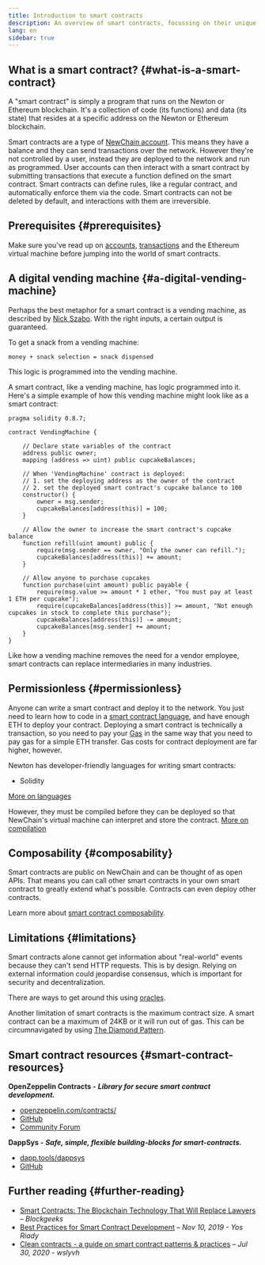 ```yaml
---
title: Introduction to smart contracts
description: An overview of smart contracts, focussing on their unique characteristics and limitations.
lang: en
sidebar: true
---
```


## What is a smart contract? {#what-is-a-smart-contract}

A "smart contract" is simply a program that runs on the Newton or Ethereum blockchain. It's a collection of code (its functions) and data (its state) that resides at a specific address on the Newton or Ethereum blockchain.

Smart contracts are a type of [NewChain account](../../blockchain-basics/accounts). This means they have a balance and they can send transactions over the network. However they're not controlled by a user, instead they are deployed to the network and run as programmed. User accounts can then interact with a smart contract by submitting transactions that execute a function defined on the smart contract. Smart contracts can define rules, like a regular contract, and automatically enforce them via the code. Smart contracts can not be deleted by default, and interactions with them are irreversible.

## Prerequisites {#prerequisites}

Make sure you've read up on [accounts](../../blockchain-basics/accounts), [transactions](../../blockchain-basics/transactions) and the Ethereum virtual machine before jumping into the world of smart contracts.

<!-- TODO simpler example... scheduling payments in Ethereum is actually difficult -->
<!-- TODO show an example smart contract, e.g. an implementation of a vending machine -->

## A digital vending machine {#a-digital-vending-machine}

Perhaps the best metaphor for a smart contract is a vending machine, as described by [Nick Szabo](https://unenumerated.blogspot.com/). With the right inputs, a certain output is guaranteed.

To get a snack from a vending machine:

```
money + snack selection = snack dispensed
```

This logic is programmed into the vending machine.

A smart contract, like a vending machine, has logic programmed into it. Here's a simple example of how this vending machine might look like as a smart contract:

```solidity
pragma solidity 0.8.7;

contract VendingMachine {

    // Declare state variables of the contract
    address public owner;
    mapping (address => uint) public cupcakeBalances;

    // When 'VendingMachine' contract is deployed:
    // 1. set the deploying address as the owner of the contract
    // 2. set the deployed smart contract's cupcake balance to 100
    constructor() {
        owner = msg.sender;
        cupcakeBalances[address(this)] = 100;
    }

    // Allow the owner to increase the smart contract's cupcake balance
    function refill(uint amount) public {
        require(msg.sender == owner, "Only the owner can refill.");
        cupcakeBalances[address(this)] += amount;
    }

    // Allow anyone to purchase cupcakes
    function purchase(uint amount) public payable {
        require(msg.value >= amount * 1 ether, "You must pay at least 1 ETH per cupcake");
        require(cupcakeBalances[address(this)] >= amount, "Not enough cupcakes in stock to complete this purchase");
        cupcakeBalances[address(this)] -= amount;
        cupcakeBalances[msg.sender] += amount;
    }
}
```

Like how a vending machine removes the need for a vendor employee, smart contracts can replace intermediaries in many industries.

## Permissionless {#permissionless}

Anyone can write a smart contract and deploy it to the network. You just need to learn how to code in a [smart contract language](https://solidity.readthedocs.io/), and have enough ETH to deploy your contract. Deploying a smart contract is technically a transaction, so you need to pay your [Gas](../../blockchain-basics/gas) in the same way that you need to pay gas for a simple ETH transfer. Gas costs for contract deployment are far higher, however.

Newton has developer-friendly languages for writing smart contracts:

- Solidity

[More on languages](https://solidity.readthedocs.io/)

However, they must be compiled before they can be deployed so that NewChain's virtual machine can interpret and store the contract. [More on compilation](https://solidity.readthedocs.io/)

## Composability {#composability}

Smart contracts are public on NewChain and can be thought of as open APIs. That means you can call other smart contracts in your own smart contract to greatly extend what's possible. Contracts can even deploy other contracts.

Learn more about [smart contract composability](https://solidity.readthedocs.io/).

## Limitations {#limitations}

Smart contracts alone cannot get information about "real-world" events because they can't send HTTP requests. This is by design. Relying on external information could jeopardise consensus, which is important for security and decentralization.

There are ways to get around this using [oracles](https://ethereum.org/en/developers/docs/oracles/).

Another limitation of smart contracts is the maximum contract size. A smart contract can be a maximum of 24KB or it will run out of gas. This can be circumnavigated by using [The Diamond Pattern](https://eips.ethereum.org/EIPS/eip-2535).

## Smart contract resources {#smart-contract-resources}

**OpenZeppelin Contracts -** **_Library for secure smart contract development._**

- [openzeppelin.com/contracts/](https://openzeppelin.com/contracts/)
- [GitHub](https://github.com/OpenZeppelin/openzeppelin-contracts)
- [Community Forum](https://forum.openzeppelin.com/c/general/16)

**DappSys -** **_Safe, simple, flexible building-blocks for smart-contracts._**

- [dapp.tools/dappsys](https://dapp.tools/dappsys/)
- [GitHub](https://github.com/dapphub/dappsys)

## Further reading {#further-reading}

- [Smart Contracts: The Blockchain Technology That Will Replace Lawyers](https://blockgeeks.com/guides/smart-contracts/) _– Blockgeeks_
- [Best Practices for Smart Contract Development](https://yos.io/2019/11/10/smart-contract-development-best-practices/) _– Nov 10, 2019 - Yos Riady_
- [Clean contracts - a guide on smart contract patterns & practices](https://www.wslyvh.com/clean-contracts/) _– Jul 30, 2020 - wslyvh_
